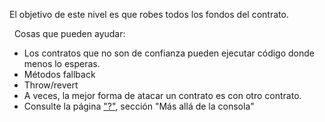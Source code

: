 El objetivo de este nivel es que robes todos los fondos del contrato.

&nbsp;
Cosas que pueden ayudar:
* Los contratos que no son de confianza pueden ejecutar código donde menos lo esperas.
* Métodos fallback
* Throw/revert
* A veces, la mejor forma de atacar un contrato es con otro contrato.
* Consulte la página ["?"](https://ethernaut.openzeppelin.com/help), sección "Más allá de la consola"